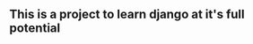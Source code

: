 This is a project to learn django at it's full potential
------------------------------------------------------------
